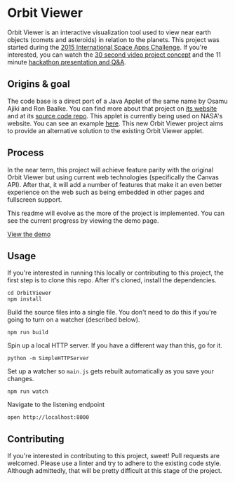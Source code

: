 Orbit Viewer
=========================

Orbit Viewer is an interactive visualization tool used to view near earth objects (comets and asteroids) in relation to the planets. This project was started during the [2015 International Space Apps Challenge](https://2015.spaceappschallenge.org/). If you're interested, you can watch the [30 second video project concept](https://vimeo.com/124757184) and the 11 minute [hackathon presentation and Q&A](https://www.youtube.com/embed/Pp_ZC7IZj-o?start=5560).

## Origins & goal

The code base is a direct port of a Java Applet of the same name by Osamu Ajiki and Ron Baalke. You can find more about that project on [its website](http://www.astroarts.com/products/orbitviewer/index.html) and at its [source code repo](https://github.com/TheOrbitals/OrbitViewerApplet). This applet is currently being used on NASA's website. You can see an example [here](http://ssd.jpl.nasa.gov/sbdb.cgi?sstr=6344%20P-L;orb=1). This new Orbit Viewer project aims to provide an alternative solution to the existing Orbit Viewer applet.

## Process

In the near term, this project will achieve feature parity with the original Orbit Viewer but using current web technologies (specifically the Canvas API). After that, it will add a number of features that make it an even better experience on the web such as being embedded in other pages and fullscreen support.

This readme will evolve as the more of the project is implemented. You can see the current progress by viewing the demo page.

[View the demo](https://theorbitals.github.io/OrbitViewer)

## Usage

If you're interested in running this locally or contributing to this project, the first step is to clone this repo. After it's cloned, install the dependencies.

    cd OrbitViewer
    npm install

Build the source files into a single file. You don't need to do this if you're going to turn on a watcher (described below).

    npm run build

Spin up a local HTTP server. If you have a different way than this, go for it.

    python -m SimpleHTTPServer

Set up a watcher so `main.js` gets rebuilt automatically as you save your changes.

    npm run watch

Navigate to the listening endpoint

    open http://localhost:8000

## Contributing

If you're interested in contributing to this project, sweet! Pull requests are welcomed. Please use a linter and try to adhere to the existing code style. Although admittedly, that will be pretty difficult at this stage of the project.
